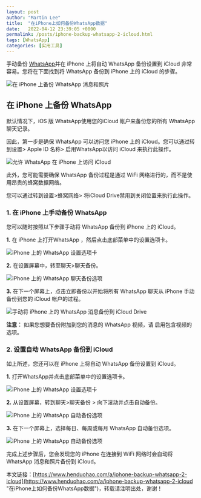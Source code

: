 ```yaml
---
layout: post  
author: "Martin Lee"  
title:  "在iPhone上如何备份WhatsApp数据"  
date:   2022-04-12 23:39:05 +0800  
permalink: /posts/iphone-backup-whatsapp-2-icloud.html  
tags: [WhatsApp]  
categories: [实用工具]  
---
```

手动备份 [WhatsApp](https://www.henduohao.com/tag/whatsapp "WhatsApp Messenger（简称WhatsApp）是一款用于智能手机之间通讯的应用程序，支持iPhone手机和Android手机。可免费从发送手机短信转为使用WhatsApp程序，以发送和接收信息、图片、音频文件和视频信息。")并在 iPhone 上将自动 WhatsApp 备份设置到 iCloud 非常容易。您将在下面找到将 WhatsApp 备份到 iPhone 上的 iCloud 的步骤。

![在 iPhone 上备份 WhatsApp 消息和照片](https://p3-juejin.byteimg.com/tos-cn-i-k3u1fbpfcp/46d544464bf94ade9bceb5d677b2f32b~tplv-k3u1fbpfcp-zoom-1.image)

## 在 iPhone 上备份 WhatsApp

默认情况下，iOS 版 WhatsApp使用您的iCloud 帐户来备份您的所有 WhatsApp 聊天记录。

因此，第一步是确保 WhatsApp 可以访问您 iPhone 上的 iCloud。您可以通过转到设置> Apple ID 名称> 启用WhatsApp以访问 iCloud 来执行此操作。

![允许 WhatsApp 在 iPhone 上访问 iCloud](https://p3-juejin.byteimg.com/tos-cn-i-k3u1fbpfcp/b3fbf0a086f843cc9e7547c6b692cdfb~tplv-k3u1fbpfcp-zoom-1.image)

此外，您可能需要确保 WhatsApp 备份过程是通过 WiFi 网络进行的，而不是使用昂贵的蜂窝数据网络。

您可以通过转到设置>蜂窝网络> 将iCloud Drive禁用到关闭位置来执行此操作。

### 1. 在 iPhone 上手动备份 WhatsApp

您可以随时按照以下步骤手动将 WhatsApp 备份到 iPhone 上的 iCloud。

**1.** 在 iPhone 上打开WhatsApp ，然后点击底部菜单中的设置选项卡。

![iPhone 上的 WhatsApp 设置选项卡](https://p3-juejin.byteimg.com/tos-cn-i-k3u1fbpfcp/0382662da1b049b19ba93d40e7b8b035~tplv-k3u1fbpfcp-zoom-1.image)

**2.** 在设置屏幕中，转至聊天>聊天备份。

![iPhone 上的 WhatsApp 聊天备份选项](https://p3-juejin.byteimg.com/tos-cn-i-k3u1fbpfcp/9fa44681bb9c410da20aeb4ef86142d8~tplv-k3u1fbpfcp-zoom-1.image)

**3.** 在下一个屏幕上，点击立即备份以开始将所有 WhatsApp 聊天从 iPhone 手动备份到您的 iCloud 帐户的过程。

![手动将 iPhone 上的 WhatsApp 消息备份到 iCloud Drive](https://p3-juejin.byteimg.com/tos-cn-i-k3u1fbpfcp/69fa00042b3d48549351454c81777c79~tplv-k3u1fbpfcp-zoom-1.image)

**注意：** 如果您想要备份附加到您的消息的 WhatsApp 视频，请 启用包含视频的选项。

### 2. 设置自动 WhatsApp 备份到 iCloud

如上所述，您还可以在 iPhone 上将自动 WhatsApp 备份设置到 iCloud。

**1.** 打开WhatsApp并点击底部菜单中的设置选项卡。

![iPhone 上的 WhatsApp 设置选项卡](https://p3-juejin.byteimg.com/tos-cn-i-k3u1fbpfcp/b913840da2964f7c945afb5d344dc53e~tplv-k3u1fbpfcp-zoom-1.image)

**2.** 从设置屏幕，转到聊天>聊天备份 > 向下滚动并点击自动备份。

![iPhone 上的 WhatsApp 自动备份选项](https://p3-juejin.byteimg.com/tos-cn-i-k3u1fbpfcp/ec46e2334f0743408da1439f02de192c~tplv-k3u1fbpfcp-zoom-1.image)

**3.** 在下一个屏幕上，选择每日、每周或每月 WhatsApp 自动备份选项。

![iPhone 上的 WhatsApp 自动备份选项](https://p3-juejin.byteimg.com/tos-cn-i-k3u1fbpfcp/1100605e9932486bac16ad6b64813732~tplv-k3u1fbpfcp-zoom-1.image)

完成上述步骤后，您会发现您的 iPhone 在连接到 WiFi 网络时会自动将 WhatsApp 消息和照片备份到 iCloud。

本文链接：[https://www.henduohao.com/a/iphone-backup-whatsapp-2-icloud](https://www.henduohao.com/a/iphone-backup-whatsapp-2-icloud "在iPhone上如何备份WhatsApp数据")，转载请注明出处，谢谢！